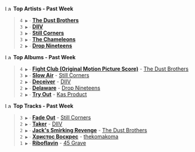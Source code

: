 <!--START_LASTFM_ARTISTS:{"period": "7day", "rows": 5}-->
<a href="https://last.fm" target="_blank"><img src="https://user-images.githubusercontent.com/17434202/215290617-e793598d-d7c9-428f-9975-156db1ba89cc.svg" alt="Last.fm Logo" width="18" height="13"/></a> **Top Artists - Past Week**

> `4 ▶️` ∙ **[The Dust Brothers](https://www.last.fm/music/The+Dust+Brothers)**<br/>
> `3 ▶️` ∙ **[DIIV](https://www.last.fm/music/DIIV)**<br/>
> `3 ▶️` ∙ **[Still Corners](https://www.last.fm/music/Still+Corners)**<br/>
> `3 ▶️` ∙ **[The Chameleons](https://www.last.fm/music/The+Chameleons)**<br/>
> `2 ▶️` ∙ **[Drop Nineteens](https://www.last.fm/music/Drop+Nineteens)**<br/>
<!--END_LASTFM_ARTISTS-->

<!--START_LASTFM_ALBUMS:{"period": "7day", "rows": 5}-->
<a href="https://last.fm" target="_blank"><img src="https://user-images.githubusercontent.com/17434202/215290617-e793598d-d7c9-428f-9975-156db1ba89cc.svg" alt="Last.fm Logo" width="18" height="13"/></a> **Top Albums - Past Week**

> `4 ▶️` ∙ **[Fight Club (Original Motion Picture Score)](https://www.last.fm/music/The+Dust+Brothers/Fight+Club+(Original+Motion+Picture+Score))** - [The Dust Brothers](https://www.last.fm/music/The+Dust+Brothers)<br/>
> `3 ▶️` ∙ **[Slow Air](https://www.last.fm/music/Still+Corners/Slow+Air)** - [Still Corners](https://www.last.fm/music/Still+Corners)<br/>
> `2 ▶️` ∙ **[Deceiver](https://www.last.fm/music/DIIV/Deceiver)** - [DIIV](https://www.last.fm/music/DIIV)<br/>
> `2 ▶️` ∙ **[Delaware](https://www.last.fm/music/Drop+Nineteens/Delaware)** - [Drop Nineteens](https://www.last.fm/music/Drop+Nineteens)<br/>
> `2 ▶️` ∙ **[Try Out](https://www.last.fm/music/Kas+Product/Try+Out)** - [Kas Product](https://www.last.fm/music/Kas+Product)<br/>
<!--END_LASTFM_ALBUMS-->

<!--START_LASTFM_TRACKS:{"period": "7day", "rows": 5}-->
<a href="https://last.fm" target="_blank"><img src="https://user-images.githubusercontent.com/17434202/215290617-e793598d-d7c9-428f-9975-156db1ba89cc.svg" alt="Last.fm Logo" width="18" height="13"/></a> **Top Tracks - Past Week**

> `3 ▶️` ∙ **[Fade Out](https://www.last.fm/music/Still+Corners/_/Fade+Out)** - [Still Corners](https://www.last.fm/music/Still+Corners)<br/>
> `2 ▶️` ∙ **[Taker](https://www.last.fm/music/DIIV/_/Taker)** - [DIIV](https://www.last.fm/music/DIIV)<br/>
> `2 ▶️` ∙ **[Jack's Smirking Revenge](https://www.last.fm/music/The+Dust+Brothers/_/Jack%27s+Smirking+Revenge)** - [The Dust Brothers](https://www.last.fm/music/The+Dust+Brothers)<br/>
> `2 ▶️` ∙ **[Христос Воскрес](https://www.last.fm/music/thekomakoma/_/%D0%A5%D1%80%D0%B8%D1%81%D1%82%D0%BE%D1%81+%D0%92%D0%BE%D1%81%D0%BA%D1%80%D0%B5%D1%81)** - [thekomakoma](https://www.last.fm/music/thekomakoma)<br/>
> `1 ▶️` ∙ **[Riboflavin](https://www.last.fm/music/45+Grave/_/Riboflavin)** - [45 Grave](https://www.last.fm/music/45+Grave)<br/>
<!--END_LASTFM_TRACKS-->